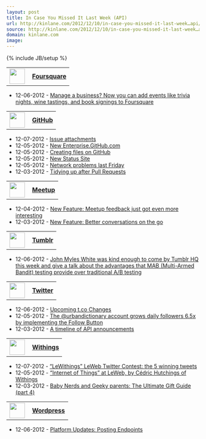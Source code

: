 ```yaml
---
layout: post
title: In Case You Missed It Last Week (API)
url: http://kinlane.com/2012/12/10/in-case-you-missed-it-last-week…api/
source: http://kinlane.com/2012/12/10/in-case-you-missed-it-last-week…api/
domain: kinlane.com
image: 
---
```

{% include JB/setup %}<table width="350">
<tbody>
<tr>
<td width="35" valign="middle"><a title="Foursquare" href="https://singly.com/docs/foursquare"><img src="https://singly.com/images/service_icons/foursquare.png" alt="" width="40" align="left" /></a></td>
<td align="left" valign="middle"><a title="Foursquare" href="https://singly.com/docs/foursquare"><strong>Foursquare</strong></a></td>
</tr>
</tbody>
</table>
<ul>
<li>12-06-2012 -&nbsp;<a href="http://feedproxy.google.com/~r/thefoursquareblog/~3/3a3_XUScVJo/" target="_blank">Manage a business? Now you can add events like trivia nights, wine tastings, and book signings to Foursquare</a></li>
</ul>
<table width="350">
<tbody>
<tr>
<td width="35" valign="middle"><a title="GitHub" href="https://singly.com/docs/github"><img src="https://singly.com/images/service_icons/github.png" alt="" width="40" align="left" /></a></td>
<td align="left" valign="middle"><a title="GitHub" href="https://singly.com/docs/github"><strong>GitHub</strong></a></td>
</tr>
</tbody>
</table>
<ul>
<li>12-07-2012 -&nbsp;<a href="https://github.com/blog/1347-issue-attachments" target="_blank">Issue attachments</a></li>
<li>12-05-2012 -&nbsp;<a href="https://github.com/blog/1340-new-enterprise-github-com" target="_blank">New Enterprise.GitHub.com</a></li>
<li>12-05-2012 -&nbsp;<a href="https://github.com/blog/1327-creating-files-on-github" target="_blank">Creating files on GitHub</a></li>
<li>12-05-2012 -&nbsp;<a href="https://github.com/blog/1240-new-status-site" target="_blank">New Status Site</a></li>
<li>12-05-2012 -&nbsp;<a href="https://github.com/blog/1346-network-problems-last-friday" target="_blank">Network problems last Friday</a></li>
<li>12-03-2012 -&nbsp;<a href="https://github.com/blog/1335-tidying-up-after-pull-requests" target="_blank">Tidying up after Pull Requests</a></li>
</ul>
<table width="350">
<tbody>
<tr>
<td width="35" valign="middle"><a title="Meetup" href="https://singly.com/docs/meetup"><img src="https://duxu47bnnuoax.cloudfront.net/service-icons/32px/meetup.png" alt="" width="40" align="left" /></a></td>
<td align="left" valign="middle"><a title="Meetup" href="https://singly.com/docs/meetup"><strong>Meetup</strong></a></td>
</tr>
</tbody>
</table>
<ul>
<li>12-04-2012 -&nbsp;<a href="http://meetupblog.meetup.com/post/37195618327" target="_blank">New Feature: Meetup feedback just got even more interesting</a></li>
<li>12-03-2012 -&nbsp;<a href="http://meetupblog.meetup.com/post/37114336615" target="_blank">New Feature: Better conversations on the go</a></li>
</ul>
<table width="350">
<tbody>
<tr>
<td width="35" valign="middle"><a title="Tumblr" href="https://singly.com/docs/tumblr"><img src="https://singly.com/images/service_icons/tumblr.png" alt="" width="40" align="left" /></a></td>
<td align="left" valign="middle"><a title="Tumblr" href="https://singly.com/docs/tumblr"><strong>Tumblr</strong></a></td>
</tr>
</tbody>
</table>
<ul>
<li>12-06-2012 -&nbsp;<a href="http://engineering.tumblr.com/post/37333617674" target="_blank">John Myles White was kind enough to come by Tumblr HQ this week and give a talk about the advantages that MAB (Multi-Armed Bandit) testing provide over traditional A/B testing</a></li>
</ul>
<table width="350">
<tbody>
<tr>
<td width="35" valign="middle"><a title="Twitter" href="https://singly.com/docs/twitter"><img src="https://singly.com/images/service_icons/twitter.png" alt="" width="40" align="left" /></a></td>
<td align="left" valign="middle"><a title="Twitter" href="https://singly.com/docs/twitter"><strong>Twitter</strong></a></td>
</tr>
</tbody>
</table>
<ul>
<li>12-06-2012 -&nbsp;<a href="https://dev.twitter.com/blog/upcoming-tco-changes" target="_blank">Upcoming t.co Changes</a></li>
<li>12-05-2012 -&nbsp;<a href="https://dev.twitter.com/blog/urbandictionary-account-grows-daily-followers-65x-implementing-follow-button" target="_blank">The @urbandictionary account grows daily followers 6.5x by implementing the Follow Button</a></li>
<li>12-03-2012 -&nbsp;<a href="https://dev.twitter.com/blog/timeline-api-announcements" target="_blank">A timeline of API announcements</a></li>
</ul>
<table width="350">
<tbody>
<tr>
<td width="35" valign="middle"><a title="Withings" href="https://singly.com/docs/withings"><img src="https://singly.com/images/service_icons/withings.png" alt="" width="40" align="left" /></a></td>
<td align="left" valign="middle"><a title="Withings" href="https://singly.com/docs/withings"><strong>Withings</strong></a></td>
</tr>
</tbody>
</table>
<ul>
<li>12-07-2012 -&nbsp;<a href="http://blog.withings.com/en/2012/12/07/lewithings-leweb-twitter-contest-the-5-winning-tweets/" target="_blank">&ldquo;LeWithings&rdquo; LeWeb Twitter Contest: the 5 winning tweets</a></li>
<li>12-05-2012 -&nbsp;<a href="http://blog.withings.com/en/2012/12/05/internet-of-things-at-leweb-by-c%c3%a9dric-hutchings-of-withings/" target="_blank">&ldquo;Internet of Things&rdquo; at LeWeb, by C&eacute;dric Hutchings of Withings</a></li>
<li>12-03-2012 -&nbsp;<a href="http://blog.withings.com/en/2012/12/03/baby-nerds-and-geeky-parents-the-ultimate-gift-guide-part-4/" target="_blank">Baby Nerds and Geeky parents: The Ultimate Gift Guide (part 4)</a></li>
</ul>
<table width="350">
<tbody>
<tr>
<td width="35" valign="middle"><a title="Wordpress" href="https://singly.com/docs/wordpress"><img src="https://singly.com/images/service_icons/wordpress.png" alt="" width="40" align="left" /></a></td>
<td align="left" valign="middle"><a title="Wordpress" href="https://singly.com/docs/wordpress"><strong>Wordpress</strong></a></td>
</tr>
</tbody>
</table>
<ul>
<li>12-06-2012 -&nbsp;<a href="http://developer.wordpress.com/2012/12/06/platform-updates-posting-endpoints/" target="_blank">Platform Updates: Posting Endpoints</a></li>
</ul>